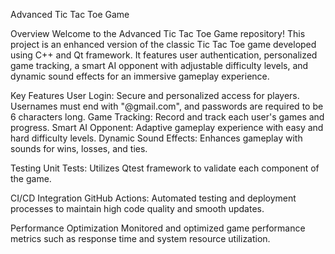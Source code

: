 Advanced Tic Tac Toe Game

Overview
Welcome to the Advanced Tic Tac Toe Game repository! This project is an enhanced version of the classic Tic Tac Toe game developed using C++ and Qt framework. It features user authentication, personalized game tracking, a smart AI opponent with adjustable difficulty levels, and dynamic sound effects for an immersive gameplay experience.

Key Features
User Login: Secure and personalized access for players. Usernames must end with "@gmail.com", and passwords are required to be 6 characters long.
Game Tracking: Record and track each user's games and progress.
Smart AI Opponent: Adaptive gameplay experience with easy and hard difficulty levels.
Dynamic Sound Effects: Enhances gameplay with sounds for wins, losses, and ties.

Testing
Unit Tests: Utilizes Qtest framework to validate each component of the game.

CI/CD Integration
GitHub Actions: Automated testing and deployment processes to maintain high code quality and smooth updates.

Performance Optimization
Monitored and optimized game performance metrics such as response time and system resource utilization.
